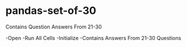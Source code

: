 # pandas-set-of-30
Contains Question Answers From 21-30

-Open
-Run All Cells
-Initialize
-Contains Answers From 21-30 Questions
